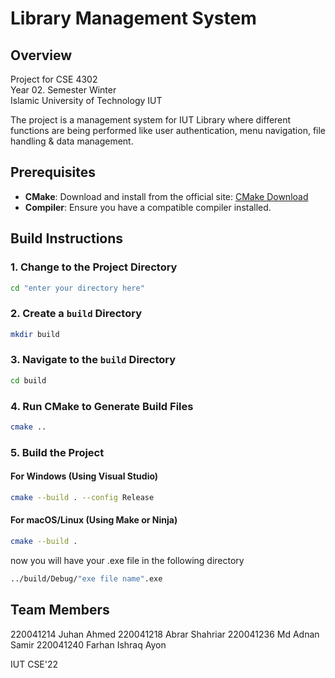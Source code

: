 # Library Management System

## Overview
Project for CSE 4302 <br>
Year 02. Semester Winter <br>
Islamic University of Technology IUT

The project is a management system for IUT Library where different functions are being performed like user authentication, menu navigation, file handling & data management.

## Prerequisites

- **CMake**: Download and install from the official site: [CMake Download](https://cmake.org/download/)
- **Compiler**: Ensure you have a compatible compiler installed.

## Build Instructions

### **1. Change to the Project Directory**
```sh
cd "enter your directory here"
```
### **2. Create a `build` Directory**
```sh
mkdir build
```
### **3. Navigate to the `build` Directory**
```sh
cd build
```
### **4. Run CMake to Generate Build Files**
```sh
cmake ..
```
### **5. Build the Project**
#### **For Windows (Using Visual Studio)**
```sh
cmake --build . --config Release
```
#### **For macOS/Linux (Using Make or Ninja)**
```sh
cmake --build .
```
now you will have your .exe file in the following directory
```sh
../build/Debug/"exe file name".exe
```

## Team Members
220041214    Juhan Ahmed 
220041218    Abrar Shahriar
220041236    Md Adnan Samir
220041240    Farhan Ishraq Ayon 

IUT CSE'22
